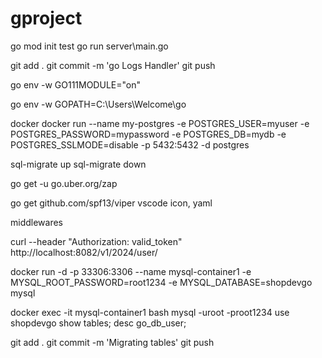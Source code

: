 # gproject

go mod init test
go run server\main.go


git add .
git commit -m 'go Logs Handler'
git push






go env -w GO111MODULE="on" 

go env -w GOPATH=C:\Users\Welcome\go



docker 
docker run --name my-postgres -e POSTGRES_USER=myuser -e POSTGRES_PASSWORD=mypassword -e POSTGRES_DB=mydb -e POSTGRES_SSLMODE=disable -p 5432:5432 -d postgres



sql-migrate up
sql-migrate down



go get -u go.uber.org/zap

go get github.com/spf13/viper
vscode icon, yaml

middlewares

curl --header "Authorization: valid_token" http://localhost:8082/v1/2024/user/

docker run -d -p 33306:3306 --name mysql-container1 -e MYSQL_ROOT_PASSWORD=root1234 -e MYSQL_DATABASE=shopdevgo mysql

docker exec -it mysql-container1 bash
mysql -uroot -proot1234
use shopdevgo
show tables;
desc go_db_user;




git add .
git commit -m 'Migrating tables'
git push

